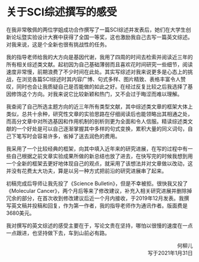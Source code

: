 # 关于SCI综述撰写的感受

在我非常敬佩的两位学姐成功合作撰写了一篇SCI综述并发表后，她们在大学生创新论坛暨实验设计大赛中获得了全国一等奖，这也激励我自己去写一篇英文综述。对我来说，这是个全新也很有挑战性的任务。

我的指导老师给我的大方向是基因代谢，我用了四周的时间去检索并阅读近三年的所有相关综述类文献。起初因为自己基础薄弱而且喜欢花时间研究一些细节，阅读速度非常慢，前期浪费了不少时间在此处。其实写综述对我来说更多是心态上的挑战，在浏览各篇SCI综述时其内容广博、句式多样、图片精致、表格丰富令人赞叹，同时也会让我质疑自己是否能做的如此之好。在经过反复比较之后我选择了基因修饰这个方向。对我来说它比较新颖和热门，又不会过于晦涩而难以理解。

我查阅了自己所选主题方向的近三年所有类型文献，其中综述类文章的框架大体上类似，总共十余种，研究性文章的实验思路在仔细阅读后也能领略出其相通之处，而高分文章中对所选基因和作用机制的剖析则更为全面和令人信服。精读综述类文献的一个好处是可以自己逐渐掌握其中多样的句式变换，累积大量的同义词句，自己下笔写时会容易许多，省掉了送去润色的费用。

我采用了一个比较经典的框架，向其中填入近年来的研究进展，在写的过程中有一些自己根据之前文章实验成果所做的新总结也放了进去，在快写完的时候我想到用一个全新的框架去更好地体现自己的观点，就采用了该想法并对文章做以改动，这并没有花费太大功夫，算是以另一种方式把前沿的研究进展串了起来。

初稿完成后导师让我先投了《Science Bulletin》，但是不幸被拒。很快我又投了《Molecular Cancer》，两个月后等来了修改建议，补充入相关研究进展并删除掉冗余的部分，在首次收到修改建议后近一个月内接收，于2019年12月发表。我撰写英文稿并投稿和回复，作为第一作者，我的指导老师作为通讯作者。版面费是3680美元。

我对撰写的英文综述的感受主要在于，写论文贵在坚持，哪怕以很慢的速度在一点一点跟进，也坚持做下去，车到山前必有路。

<p align="right">何柳儿<br/>写于2021年1月31日</p>